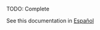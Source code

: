 TODO: Complete

See this documentation in [Español](../../langs/Windows/UserBenchMark/README.es.md)
